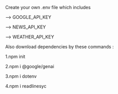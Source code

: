 Create your own .env file which includes

--> GOOGLE_API_KEY

--> NEWS_API_KEY

--> WEATHER_API_KEY 


Also download dependencies by these commands :

1.npm init 

2.npm i @google/genai

3.npm i dotenv

4.npm i readlinesyc
